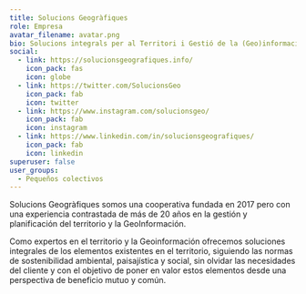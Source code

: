 ```yaml
---
title: Solucions Geogràfiques
role: Empresa
avatar_filename: avatar.png
bio: Solucions integrals per al Territori i Gestió de la (Geo)informació
social:
  - link: https://solucionsgeografiques.info/
    icon_pack: fas
    icon: globe
  - link: https://twitter.com/SolucionsGeo
    icon_pack: fab
    icon: twitter
  - link: https://www.instagram.com/solucionsgeo/
    icon_pack: fab
    icon: instagram
  - link: https://www.linkedin.com/in/solucionsgeografiques/
    icon_pack: fab
    icon: linkedin
superuser: false
user_groups:
  - Pequeños colectivos
---
```


Solucions Geogràfiques somos una cooperativa fundada en 2017 pero con una experiencia contrastada de más de 20 años en la gestión y planificación del territorio y la GeoInformación. 

Como expertos en el territorio y la Geoinformación ofrecemos soluciones integrales de los elementos existentes en el territorio, siguiendo las normas de sostenibilidad ambiental, paisajística y social, sin olvidar las necesidades del cliente y con el objetivo de poner en valor estos elementos desde una perspectiva de beneficio mutuo y común.